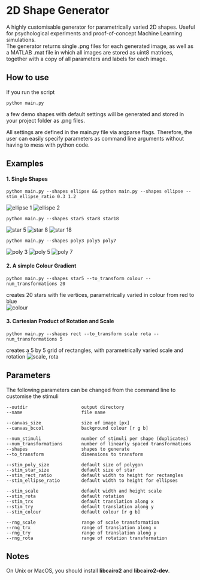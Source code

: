 # 2D Shape Generator

A highly customisable generator for parametrically varied 2D shapes. Useful for psychological experiments and proof-of-concept Machine Learning simulations.  
The generator returns single .png files for each generated image, as well as a MATLAB .mat file in which all images are stored as uint8 matrices, together with a copy of all parameters and labels for each image.   

## How to use
If you run the script  

    python main.py  

a few demo shapes with default settings will be generated and stored in your project folder as .png files. 

All settings are defined in the main.py file via argparse flags. Therefore, the user can easily specify parameters as command line arguments without having to mess with python code.  


## Examples

#### 1. Single Shapes

    python main.py --shapes ellipse && python main.py --shapes ellipse --stim_ellipse_ratio 0.3 1.2
![ellipse 1](examples/ellipse2.png)
![ellispe 2](examples/ellipse1.png)

    python main.py --shapes star5 star8 star18
![star 5](examples/star5.png)
![star 8](examples/star8.png)
![star 18](examples/star18.png)

    python main.py --shapes poly3 poly5 poly7
![poly 3](examples/poly3.png)
![poly 5](examples/poly5.png)
![poly 7](examples/poly7.png)

#### 2. A simple Colour Gradient
    
    python main.py --shapes star5 --to_transform colour --num_transformations 20
creates 20 stars with fie vertices, parametrically varied in colour from red to blue  
![colour](examples/colour20.png)

#### 3. Cartesian Product of Rotation and Scale
    python main.py --shapes rect --to_transform scale rota --num_transformations 5
creates a 5 by 5 grid of rectangles, with parametrically varied scale and rotation
![scale, rota](examples/scale_rota.png)

## Parameters
The following parameters can be changed from the command line to customise the stimuli

    --outdir                    output directory
    --name                      file name

    --canvas_size               size of image [px]
    --canvas_bccol              background colour [r g b]    

    --num_stimuli               number of stimuli per shape (duplicates)
    --num_transformations       number of linearly spaced transformations
    --shapes                    shapes to generate
    --to_transform              dimensions to transform

    --stim_poly_size            default size of polygon
    --stim_star_size            default size of star
    --stim_rect_ratio           default width to height for rectangles
    --stim_ellipse_ratio        default width to height for ellipses
    
    --stim_scale                default width and height scale 
    --stim_rota                 default rotation
    --stim_trx                  default translation along x 
    --stim_try                  default translation along y 
    --stim_colour               default colour [r g b]

    --rng_scale                 range of scale transformation
    --rng_trx                   range of translation along x
    --rng_try                   range of translation along y
    --rng_rota                  range of rotation transformation

## Notes
On Unix or MacOS, you should install **libcairo2** and **libcairo2-dev**.
